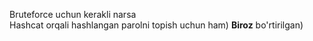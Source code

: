 Bruteforce uchun kerakli narsa<br>
Hashcat orqali hashlangan parolni topish uchun ham)
<strong>Biroz</strong> bo'rtirilgan)
